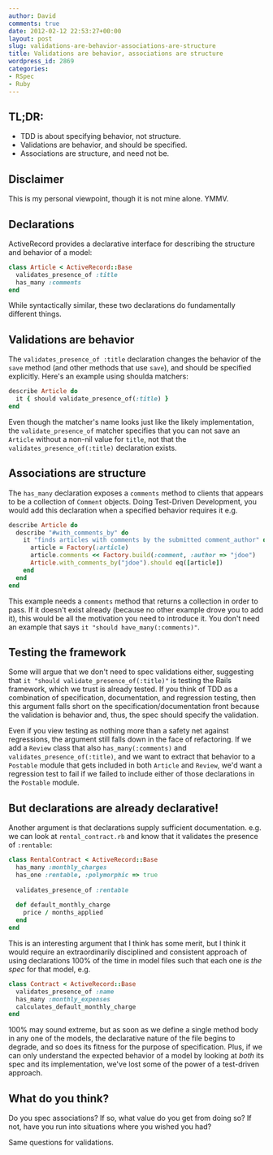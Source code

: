 ```yaml
---
author: David
comments: true
date: 2012-02-12 22:53:27+00:00
layout: post
slug: validations-are-behavior-associations-are-structure
title: Validations are behavior, associations are structure
wordpress_id: 2869
categories:
- RSpec
- Ruby
---
```


## TL;DR:

* TDD is about specifying behavior, not structure.
* Validations are behavior, and should be specified.
* Associations are structure, and need not be.

## Disclaimer

This is my personal viewpoint, though it is not mine alone. YMMV.

## Declarations

ActiveRecord provides a declarative interface for describing the structure and
behavior of a model:

```ruby article.rb
class Article < ActiveRecord::Base
  validates_presence_of :title
  has_many :comments
end
```

While syntactically similar, these two declarations do fundamentally different
things.

## Validations are behavior

The `validates_presence_of :title` declaration changes the behavior of
the `save` method (and other methods that use `save`), and should be specified
explicitly. Here's an example using shoulda matchers:

```ruby validate_presence_of_title.rb
describe Article do
  it { should validate_presence_of(:title) }
end
```

Even though the matcher's name looks just like the likely implementation, the
`validate_presence_of` matcher specifies that you can not save an `Article`
without a non-nil value for `title`, not that the
`validates_presence_of(:title)` declaration exists.

## Associations are structure

The `has_many` declaration exposes a `comments` method to clients that appears
to be a collection of `Comment` objects. Doing Test-Driven Development, you
would add this declaration when a specified behavior requires it e.g.

```ruby with_comments_by.rb
describe Article do
  describe "#with_comments_by" do
    it "finds articles with comments by the submitted comment_author" do
      article = Factory(:article)
      article.comments << Factory.build(:comment, :author => "jdoe")
      Article.with_comments_by("jdoe").should eq([article])
    end
  end
end
```

This example needs a `comments` method that returns a collection in order to
pass.  If it doesn't exist already (because no other example drove you to add
it), this would be all the motivation you need to introduce it. You don't need
an example that says `it "should have_many(:comments)"`.

## Testing the framework

Some will argue that we don't need to spec validations either, suggesting that
`it "should validate_presence_of(:title)"` is testing the Rails framework,
which we trust is already tested.  If you think of TDD as a combination of
specification, documentation, and regression testing, then this argument falls
short on the specification/documentation front because the validation is
behavior and, thus, the spec should specify the validation.

Even if you view testing as nothing more than a safety net against regressions,
the argument still falls down in the face of refactoring. If we add a `Review`
class that also `has_many(:comments)` and `validates_presence_of(:title)`, and
we want to extract that behavior to a `Postable` module that gets included in
both `Article` and `Review`, we'd want a regression test to fail if we failed
to include either of those declarations in the `Postable` module.

## But declarations are already declarative!

Another argument is that declarations supply sufficient documentation. e.g. we
can look at `rental_contract.rb` and know that it validates the presence of
`:rentable`:

```ruby rental_contract.rb
class RentalContract < ActiveRecord::Base
  has_many :monthly_charges
  has_one :rentable, :polymorphic => true
 
  validates_presence_of :rentable
 
  def default_monthly_charge
    price / months_applied
  end
end
```

This is an interesting argument that I think has some merit, but I think it
would require an extraordinarily disciplined and consistent approach of using
declarations 100% of the time in model files such that each one _is the spec_
for that model, e.g.

```ruby contract.rb
class Contract < ActiveRecord::Base
  validates_presence_of :name
  has_many :monthly_expenses
  calculates_default_monthly_charge
end
```

100% may sound extreme, but as soon as we define a single method body in any
one of the models, the declarative nature of the file begins to degrade, and so
does its fitness for the purpose of specification. Plus, if we can only
understand the expected behavior of a model by looking at _both_ its spec and
its implementation, we've lost some of the power of a test-driven approach.

## What do you think?

Do you spec associations? If so, what value do you get from doing so? If not,
have you run into situations where you wished you had?

Same questions for validations.
